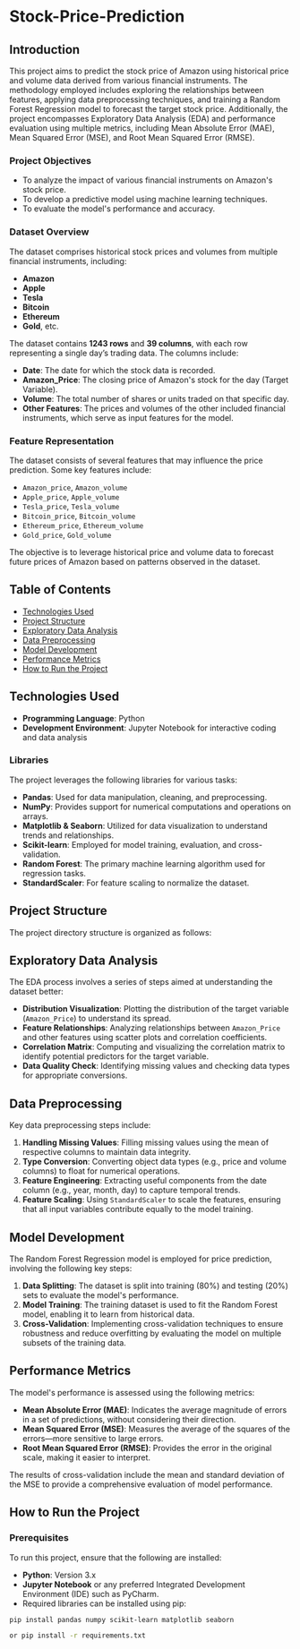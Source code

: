 # Stock-Price-Prediction


## Introduction
This project aims to predict the stock price of Amazon using historical price and volume data derived from various financial instruments. The methodology employed includes exploring the relationships between features, applying data preprocessing techniques, and training a Random Forest Regression model to forecast the target stock price. Additionally, the project encompasses Exploratory Data Analysis (EDA) and performance evaluation using multiple metrics, including Mean Absolute Error (MAE), Mean Squared Error (MSE), and Root Mean Squared Error (RMSE).

### Project Objectives
- To analyze the impact of various financial instruments on Amazon's stock price.
- To develop a predictive model using machine learning techniques.
- To evaluate the model's performance and accuracy.

### Dataset Overview
The dataset comprises historical stock prices and volumes from multiple financial instruments, including:
- **Amazon**
- **Apple**
- **Tesla**
- **Bitcoin**
- **Ethereum**
- **Gold**, etc.

The dataset contains **1243 rows** and **39 columns**, with each row representing a single day’s trading data. The columns include:
- **Date**: The date for which the stock data is recorded.
- **Amazon_Price**: The closing price of Amazon's stock for the day (Target Variable).
- **Volume**: The total number of shares or units traded on that specific day.
- **Other Features**: The prices and volumes of the other included financial instruments, which serve as input features for the model.

### Feature Representation
The dataset consists of several features that may influence the price prediction. Some key features include:
- `Amazon_price`, `Amazon_volume`
- `Apple_price`, `Apple_volume`
- `Tesla_price`, `Tesla_volume`
- `Bitcoin_price`, `Bitcoin_volume`
- `Ethereum_price`, `Ethereum_volume`
- `Gold_price`, `Gold_volume`

The objective is to leverage historical price and volume data to forecast future prices of Amazon based on patterns observed in the dataset.

## Table of Contents
- [Technologies Used](#technologies-used)
- [Project Structure](#project-structure)
- [Exploratory Data Analysis](#exploratory-data-analysis)
- [Data Preprocessing](#data-preprocessing)
- [Model Development](#model-development)
- [Performance Metrics](#performance-metrics)
- [How to Run the Project](#how-to-run-the-project)


## Technologies Used
- **Programming Language**: Python
- **Development Environment**: Jupyter Notebook for interactive coding and data analysis

### Libraries
The project leverages the following libraries for various tasks:
- **Pandas**: Used for data manipulation, cleaning, and preprocessing.
- **NumPy**: Provides support for numerical computations and operations on arrays.
- **Matplotlib & Seaborn**: Utilized for data visualization to understand trends and relationships.
- **Scikit-learn**: Employed for model training, evaluation, and cross-validation.
- **Random Forest**: The primary machine learning algorithm used for regression tasks.
- **StandardScaler**: For feature scaling to normalize the dataset.

## Project Structure
The project directory structure is organized as follows:

## Exploratory Data Analysis
The EDA process involves a series of steps aimed at understanding the dataset better:
- **Distribution Visualization**: Plotting the distribution of the target variable (`Amazon_Price`) to understand its spread.
- **Feature Relationships**: Analyzing relationships between `Amazon_Price` and other features using scatter plots and correlation coefficients.
- **Correlation Matrix**: Computing and visualizing the correlation matrix to identify potential predictors for the target variable.
- **Data Quality Check**: Identifying missing values and checking data types for appropriate conversions.

## Data Preprocessing
Key data preprocessing steps include:
1. **Handling Missing Values**: Filling missing values using the mean of respective columns to maintain data integrity.
2. **Type Conversion**: Converting object data types (e.g., price and volume columns) to float for numerical operations.
3. **Feature Engineering**: Extracting useful components from the date column (e.g., year, month, day) to capture temporal trends.
4. **Feature Scaling**: Using `StandardScaler` to scale the features, ensuring that all input variables contribute equally to the model training.

## Model Development
The Random Forest Regression model is employed for price prediction, involving the following key steps:
1. **Data Splitting**: The dataset is split into training (80%) and testing (20%) sets to evaluate the model's performance.
2. **Model Training**: The training dataset is used to fit the Random Forest model, enabling it to learn from historical data.
3. **Cross-Validation**: Implementing cross-validation techniques to ensure robustness and reduce overfitting by evaluating the model on multiple subsets of the training data.

## Performance Metrics
The model's performance is assessed using the following metrics:
- **Mean Absolute Error (MAE)**: Indicates the average magnitude of errors in a set of predictions, without considering their direction.
- **Mean Squared Error (MSE)**: Measures the average of the squares of the errors—more sensitive to large errors.
- **Root Mean Squared Error (RMSE)**: Provides the error in the original scale, making it easier to interpret.

The results of cross-validation include the mean and standard deviation of the MSE to provide a comprehensive evaluation of model performance.

## How to Run the Project

### Prerequisites
To run this project, ensure that the following are installed:
- **Python**: Version 3.x
- **Jupyter Notebook** or any preferred Integrated Development Environment (IDE) such as PyCharm.
- Required libraries can be installed using pip:
```bash
pip install pandas numpy scikit-learn matplotlib seaborn

or pip install -r requirements.txt

